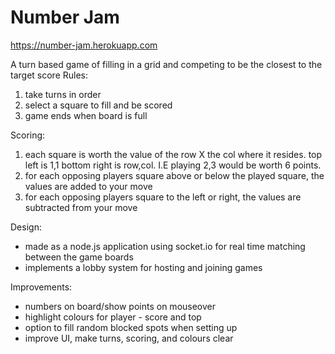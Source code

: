 # Number Jam

https://number-jam.herokuapp.com

A turn based game of filling in a grid and competing to be the closest to the target score
Rules:

1. take turns in order
2. select a square to fill and be scored
3. game ends when board is full

Scoring:

1. each square is worth the value of the row X the col where it resides. top left is 1,1 bottom right is row,col. I.E playing 2,3 would be worth 6 points.
2. for each opposing players square above or below the played square, the values are added to your move
3. for each opposing players square to the left or right, the values are subtracted from your move

Design:

* made as a node.js application using socket.io for real time matching between the game boards
* implements a lobby system for hosting and joining games

Improvements:

* numbers on board/show points on mouseover
* highlight colours for player - score and top
* option to fill random blocked spots when setting up
* improve UI, make turns, scoring, and colours clear
